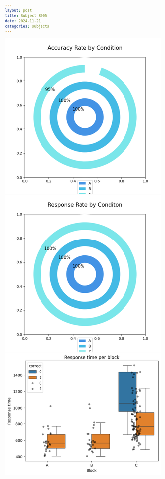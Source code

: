 ```yaml
---
layout: post
title: Subject 8005
date: 2024-11-21
categories: subjects
---
```


![](data/8005/run-6/8005_accuracy_rate.png)
![](data/8005/run-6/8005_response_rate.png)
![](data/8005/run-6/8005_rt.png)
